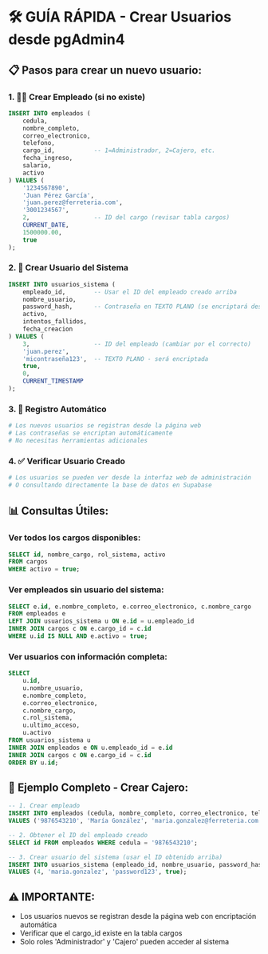 # 🛠️ GUÍA RÁPIDA - Crear Usuarios desde pgAdmin4

## 📋 Pasos para crear un nuevo usuario:

### 1. 👨‍💼 Crear Empleado (si no existe)
```sql
INSERT INTO empleados (
    cedula, 
    nombre_completo, 
    correo_electronico, 
    telefono, 
    cargo_id,           -- 1=Administrador, 2=Cajero, etc.
    fecha_ingreso, 
    salario, 
    activo
) VALUES (
    '1234567890',
    'Juan Pérez García',
    'juan.perez@ferreteria.com',
    '3001234567',
    2,                  -- ID del cargo (revisar tabla cargos)
    CURRENT_DATE,
    1500000.00,
    true
);
```

### 2. 🔐 Crear Usuario del Sistema
```sql
INSERT INTO usuarios_sistema (
    empleado_id,        -- Usar el ID del empleado creado arriba
    nombre_usuario,
    password_hash,      -- Contraseña en TEXTO PLANO (se encriptará después)
    activo,
    intentos_fallidos,
    fecha_creacion
) VALUES (
    3,                  -- ID del empleado (cambiar por el correcto)
    'juan.perez',
    'micontraseña123',  -- TEXTO PLANO - será encriptada
    true,
    0,
    CURRENT_TIMESTAMP
);
```

### 3. 🔑 Registro Automático
```bash
# Los nuevos usuarios se registran desde la página web
# Las contraseñas se encriptan automáticamente
# No necesitas herramientas adicionales
```

### 4. ✅ Verificar Usuario Creado
```bash
# Los usuarios se pueden ver desde la interfaz web de administración
# O consultando directamente la base de datos en Supabase
```

## 📊 Consultas Útiles:

### Ver todos los cargos disponibles:
```sql
SELECT id, nombre_cargo, rol_sistema, activo 
FROM cargos 
WHERE activo = true;
```

### Ver empleados sin usuario del sistema:
```sql
SELECT e.id, e.nombre_completo, e.correo_electronico, c.nombre_cargo
FROM empleados e
LEFT JOIN usuarios_sistema u ON e.id = u.empleado_id
INNER JOIN cargos c ON e.cargo_id = c.id
WHERE u.id IS NULL AND e.activo = true;
```

### Ver usuarios con información completa:
```sql
SELECT 
    u.id,
    u.nombre_usuario,
    e.nombre_completo,
    e.correo_electronico,
    c.nombre_cargo,
    c.rol_sistema,
    u.ultimo_acceso,
    u.activo
FROM usuarios_sistema u
INNER JOIN empleados e ON u.empleado_id = e.id
INNER JOIN cargos c ON e.cargo_id = c.id
ORDER BY u.id;
```

## 🎯 Ejemplo Completo - Crear Cajero:

```sql
-- 1. Crear empleado
INSERT INTO empleados (cedula, nombre_completo, correo_electronico, telefono, cargo_id, fecha_ingreso, salario, activo)
VALUES ('9876543210', 'María González', 'maria.gonzalez@ferreteria.com', '3009876543', 2, CURRENT_DATE, 1200000.00, true);

-- 2. Obtener el ID del empleado creado
SELECT id FROM empleados WHERE cedula = '9876543210';

-- 3. Crear usuario del sistema (usar el ID obtenido arriba)
INSERT INTO usuarios_sistema (empleado_id, nombre_usuario, password_hash, activo)
VALUES (4, 'maria.gonzalez', 'password123', true);
```

## ⚠️ IMPORTANTE:
- Los usuarios nuevos se registran desde la página web con encriptación automática
- Verificar que el cargo_id existe en la tabla cargos
- Solo roles 'Administrador' y 'Cajero' pueden acceder al sistema
